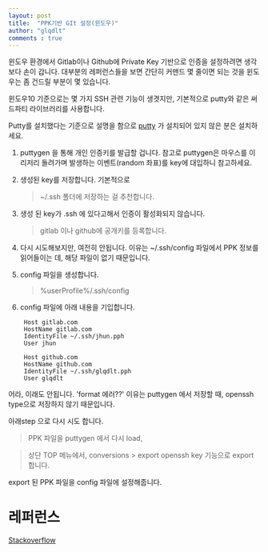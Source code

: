 ```yaml
---
layout: post
title:  "PPK기반 GIt 설정(윈도우)"
author: "glqdlt"
comments : true
---
```


윈도우 환경에서 Gitlab이나 Github에 Private Key 기반으로 인증을 설정하려면 생각보다 손이 갑니다.
대부분의 레퍼런스들을 보면 간단히 커맨드 몇 줄이면 되는 것을 윈도우는 좀 건드릴 부분이 몇 있습니다.

윈도우10 기준으로는 몇 가지 SSH 관련 기능이 생겻지만, 기본적으로 putty와 같은 써드파티 라이브러리를 사용합니다.

Putty를 설치했다는 기준으로 설명을 함으로 [putty](#) 가 설치되어 있지 않은 분은 설치하세요.

1. puttygen 을 통해 개인 인증키를 발급할 겁니다. 참고로 puttygen은 마우스를 이리저리 돌려가며 발생하는 이벤트(random 좌표)를 key에 대입하니 참고하세요.

2. 생성된 key를 저장합니다. 기본적으로 

    > ~/.ssh 폴더에 저장하는 걸 추천합니다.

3. 생성 된 key가 .ssh 에 있다고해서 인증이 활성화되지 않습니다.

    > gitlab 이나 github에 공개키를 등록합니다.

4. 다시 시도해보지만, 여전히 안됩니다. 이유는 ~/.ssh/config 파일에서 PPK 정보를 읽어들이는 데, 해당 파일이 없기 때문입니다.

5. config 파일을 생성합니다.
    
    > %userProfile%/.ssh/config

6. config 파일에 아래 내용을 기입합니다.

        Host gitlab.com
        HostName gitlab.com
        IdentityFile ~/.ssh/jhun.pph
        User jhun

        Host github.com
        HostName github.com
        IdentityFile ~/.ssh/glqdlt.pph
        User glqdlt

어라, 이래도 안됩니다. 'format 에러??' 이유는 puttygen 에서 저장할 때, openssh type으로 저장하지 않기 때문입니다.

아래step 으로 다시 시도 합니다.

> PPK 파일을 puttygen 에서 다시 load,

> 상단 TOP 메뉴에서, conversions > export openssh key 기능으로 export 합니다.

export 된 PPK 파일을 config 파일에 설정해줍니다.

# 레퍼런스

[Stackoverflow](https://stackoverflow.com/questions/42863913/key-load-public-invalid-format)